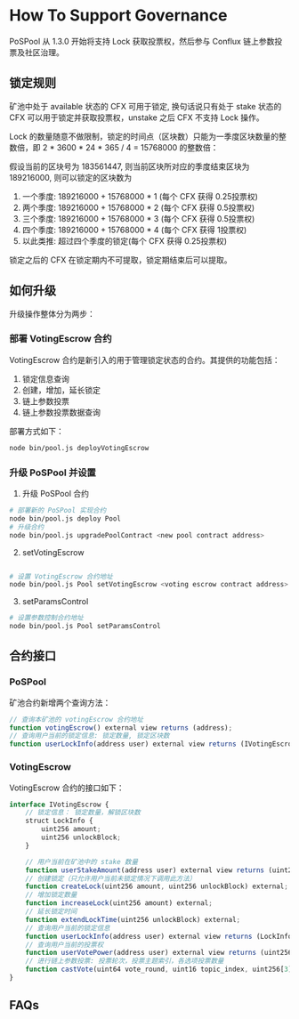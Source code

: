 # How To Support Governance

PoSPool 从 1.3.0 开始将支持 Lock 获取投票权，然后参与 Conflux 链上参数投票及社区治理。

## 锁定规则

矿池中处于 available 状态的 CFX 可用于锁定, 换句话说只有处于 stake 状态的 CFX 可以用于锁定并获取投票权，unstake 之后 CFX 不支持 Lock 操作。

Lock 的数量随意不做限制，锁定的时间点（区块数）只能为一季度区块数量的整数倍，即 2 * 3600 * 24 * 365 / 4 = 15768000 的整数倍：

假设当前的区块号为 183561447, 则当前区块所对应的季度结束区块为 189216000, 则可以锁定的区块数为

1. 一个季度: 189216000 + 15768000 * 1 (每个 CFX 获得 0.25投票权)
2. 两个季度: 189216000 + 15768000 * 2 (每个 CFX 获得 0.5投票权)
3. 三个季度: 189216000 + 15768000 * 3 (每个 CFX 获得 0.5投票权)
4. 四个季度: 189216000 + 15768000 * 4 (每个 CFX 获得 1投票权)
5. 以此类推: 超过四个季度的锁定(每个 CFX 获得 0.25投票权)

锁定之后的 CFX 在锁定期内不可提取，锁定期结束后可以提取。

## 如何升级

升级操作整体分为两步：

### 部署 VotingEscrow 合约

VotingEscrow 合约是新引入的用于管理锁定状态的合约。其提供的功能包括：

1. 锁定信息查询
2. 创建，增加，延长锁定
3. 链上参数投票
4. 链上参数投票数据查询

部署方式如下：

```sh
node bin/pool.js deployVotingEscrow
```

### 升级 PoSPool 并设置

1. 升级 PoSPool 合约

```sh
# 部署新的 PoSPool 实现合约
node bin/pool.js deploy Pool
# 升级合约
node bin/pool.js upgradePoolContract <new pool contract address>
```

2. setVotingEscrow

```sh

# 设置 VotingEscrow 合约地址
node bin/pool.js Pool setVotingEscrow <voting escrow contract address>
```

3. setParamsControl

```sh
# 设置参数控制合约地址
node bin/pool.js Pool setParamsControl
```

## 合约接口

### PoSPool

矿池合约新增两个查询方法：

```js
// 查询本矿池的 votingEscrow 合约地址
function votingEscrow() external view returns (address);
// 查询用户当前的锁定信息: 锁定数量, 锁定区块数
function userLockInfo(address user) external view returns (IVotingEscrow.LockInfo memory);
```

### VotingEscrow

VotingEscrow 合约的接口如下：

```js
interface IVotingEscrow {
    // 锁定信息： 锁定数量，解锁区块数
    struct LockInfo {
        uint256 amount;
        uint256 unlockBlock;
    }

    // 用户当前在矿池中的 stake 数量
    function userStakeAmount(address user) external view returns (uint256);
    // 创建锁定（只允许用户当前未锁定情况下调用此方法）
    function createLock(uint256 amount, uint256 unlockBlock) external;
    // 增加锁定数量
    function increaseLock(uint256 amount) external;
    // 延长锁定时间
    function extendLockTime(uint256 unlockBlock) external;
    // 查询用户当前的锁定信息
    function userLockInfo(address user) external view returns (LockInfo memory);
    // 查询用户当前的投票权
    function userVotePower(address user) external view returns (uint256);
    // 进行链上参数投票: 投票轮次，投票主题索引，各选项投票数量
    function castVote(uint64 vote_round, uint16 topic_index, uint256[3] memory votes) external;
}
```

## FAQs

